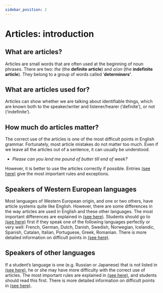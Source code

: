 ```yaml
---
sidebar_position: 2
---
```


# Articles: introduction

## What are articles?

Articles are small words that are often used at the beginning of noun phrases. There are two: *the* (the **definite article**) and *a*/*an* (the **indefinite article**). They belong to a group of words called ‘**determiners’**.

## What are articles used for?

Articles can show whether we are talking about identifiable things, which are known both to the speaker/writer and listener/hearer (‘definite’), or not (‘indefinite’).

## How much do articles matter?

The correct use of the articles is one of the most difficult points in English grammar. Fortunately, most article mistakes do not matter too much. Even if we leave all the articles out of a sentence, it can usually be understood.

- *Please can you lend me pound of butter till end of week?*

However, it is better to use the articles correctly if possible. Entries [(see here)](./articles-basic-information-a) give the most important rules and exceptions.

## Speakers of Western European languages

Most languages of Western European origin, and one or two others, have article systems quite like English. However, there are some differences in the way articles are used in English and these other languages. The most important differences are explained in [(see here)](./articles-basic-information-a). Students should go to [(see here)](./articles-basic-information-a) first if they speak one of the following languages perfectly or very well: French, German, Dutch, Danish, Swedish, Norwegian, Icelandic, Spanish, Catalan, Italian, Portuguese, Greek, Romanian. There is more detailed information on difficult points in [(see here)](./more-about-the).

## Speakers of other languages

If a student’s language is one (e.g. Russian or Japanese) that is not listed in [(see here)](./articles-introduction#speakers-of-western-european-languages), he or she may have more difficulty with the correct use of articles. The most important rules are explained in [(see here)](./articles-basic-information-b), and students should read this first. There is more detailed information on difficult points in [(see here)](./more-about-the).
